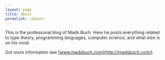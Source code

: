 ```yaml
---
layout: page
title: About
permalink: /about/
---
```


This is the professonal blog of Mads Buch. Here he posts everything
related to type theory, programming languages, computer science, and
what else is on his mind.

Got more information see [www.madsbuch.com](http://madsbuch.com/).